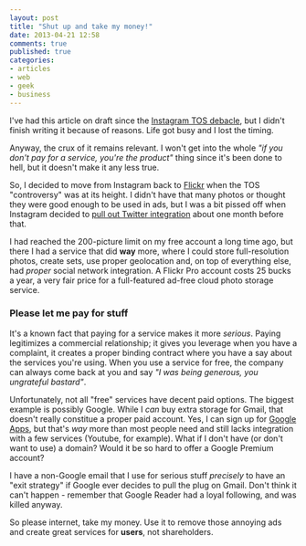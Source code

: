 ```yaml
---
layout: post
title: "Shut up and take my money!"
date: 2013-04-21 12:58
comments: true
published: true
categories:
- articles
- web
- geek
- business
---
```


I've had this article on draft since the [Instagram TOS debacle](http://www.theverge.com/2013/1/19/3892924/instagram-new-tos-go-into-effect-today), but I didn't finish writing it because of reasons. Life got busy and I lost the timing.

Anyway, the crux of it remains relevant. I won't get into the whole *"if you don't pay for a service, you're the product"* thing since it's been done to hell, but it doesn't make it any less true.

So, I decided to move from Instagram back to [Flickr](http://flickr.com/photos/fzero) when the TOS "controversy" was at its height. I didn't have that many photos or thought they were good enough to be used in ads, but I was a bit pissed off when Instagram decided to [pull out Twitter integration](http://news.cnet.com/8301-1023_3-57558128-93/instagram-photos-disappear-from-twitter-feeds/) about one month before that.

I had reached the 200-picture limit on my free account a long time ago, but there I had a service that did **way** more, where I could store full-resolution photos, create sets, use proper geolocation and, on top of everything else, had _proper_ social network integration. A Flickr Pro account costs 25 bucks a year, a very fair price for a full-featured ad-free cloud photo storage service.

### Please let me pay for stuff

It's a known fact that paying for a service makes it more _serious_. Paying legitimizes a commercial relationship; it gives you leverage when you have a complaint, it creates a proper binding contract where you have a say about the services you're using. When you use a service for free, the company can always come back at you and say *"I was being generous, you ungrateful bastard"*.

Unfortunately, not all "free" services have decent paid options. The biggest example is possibly Google. While I _can_ buy extra storage for Gmail, that doesn't really constitue a proper paid account. Yes, I can sign up for [Google Apps](http://www.google.com/enterprise/apps/business/), but that's _way_ more than most people need and still lacks integration with a few services (Youtube, for example). What if I don't have (or don't want to use) a domain? Would it be so hard to offer a Google Premium account?

I have a non-Google email that I use for serious stuff _precisely_ to have an "exit strategy" if Google ever decides to pull the plug on Gmail. Don't think it can't happen - remember that Google Reader had a loyal following, and was killed anyway.

So please internet, take my money. Use it to remove those annoying ads and create great services for **users**, not shareholders.
